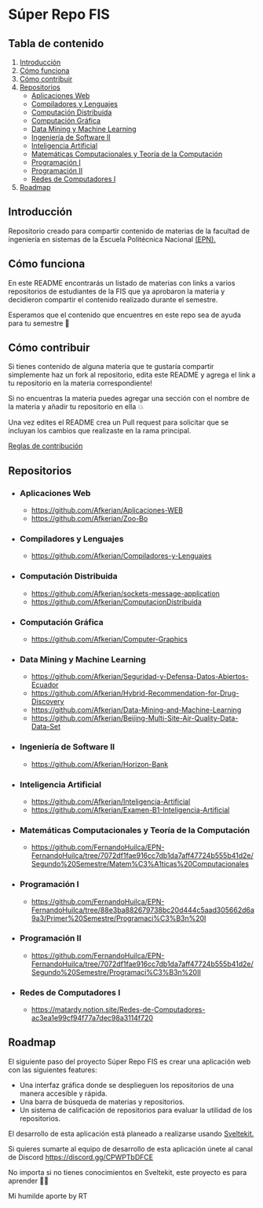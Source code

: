 # Súper Repo FIS

## Tabla de contenido

1. [Introducción](#introducción)
2. [Cómo funciona](#cómo-funciona)
3. [Cómo contribuir](#cómo-contribuir)
4. [Repositorios](#repositorios)
   - [Aplicaciones Web](#aplicaciones-web)
   - [Compiladores y Lenguajes](#compiladores-y-lenguajes)
   - [Computación Distribuida](#computación-distribuida)
   - [Computación Gráfica](#computación-gráfica)
   - [Data Mining y Machine Learning](#data-mining-y-machine-learning)
   - [Ingeniería de Software II](#ingeniería-de-software-ii)
   - [Inteligencia Artificial](#inteligencia-artificial)
   - [Matemáticas Computacionales y Teoría de la Computación](#matemáticas-computacionales-y-teoría-de-la-computación)
   - [Programación I](#programación-i)
   - [Programación II](#programación-ii)
   - [Redes de Computadores I](#redes-de-computadores-i)
6. [Roadmap](#roadmap)

## Introducción

Repositorio creado para compartir contenido de materias de la facultad de ingeniería en sistemas de la Escuela Politécnica Nacional [(EPN).](https://www.epn.edu.ec/)

## Cómo funciona

En este README encontrarás un listado de materias con links a varios repositorios de estudiantes de la FIS que ya aprobaron la materia y decidieron compartir el contenido realizado durante el semestre.

Esperamos que el contenido que encuentres en este repo sea de ayuda para tu semestre 🚀

## Cómo contribuir

Si tienes contenido de alguna materia que te gustaría compartir simplemente haz un fork al repositorio, edita este README y agrega el link a tu repositorio en la materia correspondiente!

Si no encuentras la materia puedes agregar una sección con el nombre de la materia y añadir tu repositorio en ella 💥

Una vez edites el README crea un Pull request para solicitar que se incluyan los cambios que realizaste en la rama principal.

[Reglas de contribución](https://github.com/AEIS-FIS-EPN/super-repo-fis/blob/main/CONTRIBUTING.md)

## Repositorios

- ### Aplicaciones Web

  - https://github.com/Afkerian/Aplicaciones-WEB
  - https://github.com/Afkerian/Zoo-Bo

- ### Compiladores y Lenguajes

  - https://github.com/Afkerian/Compiladores-y-Lenguajes

- ### Computación Distribuida

  - https://github.com/Afkerian/sockets-message-application
  - ⁠https://github.com/Afkerian/ComputacionDistribuida

- ### Computación Gráfica

  - https://github.com/Afkerian/Computer-Graphics

- ### Data Mining y Machine Learning

  - ⁠https://github.com/Afkerian/Seguridad-y-Defensa-Datos-Abiertos-Ecuador
  - ⁠https://github.com/Afkerian/Hybrid-Recommendation-for-Drug-Discovery
  - ⁠https://github.com/Afkerian/Data-Mining-and-Machine-Learning
  - ⁠https://github.com/Afkerian/Beijing-Multi-Site-Air-Quality-Data-Data-Set

- ### Ingeniería de Software II

  - https://github.com/Afkerian/Horizon-Bank

- ### Inteligencia Artificial

  - https://github.com/Afkerian/Inteligencia-Artificial
  - https://github.com/Afkerian/Examen-B1-Inteligencia-Artificial

- ### Matemáticas Computacionales y Teoría de la Computación

  - https://github.com/FernandoHuilca/EPN-FernandoHuilca/tree/7072df1fae916cc7db1da7aff47724b555b41d2e/Segundo%20Semestre/Matem%C3%A1ticas%20Computacionales

- ### Programación I

  - https://github.com/FernandoHuilca/EPN-FernandoHuilca/tree/88e3ba882679738bc20d444c5aad305662d6a9a3/Primer%20Semestre/Programaci%C3%B3n%20I

- ### Programación II

  - https://github.com/FernandoHuilca/EPN-FernandoHuilca/tree/7072df1fae916cc7db1da7aff47724b555b41d2e/Segundo%20Semestre/Programaci%C3%B3n%20II

- ### Redes de Computadores I

  - https://matardy.notion.site/Redes-de-Computadores-ac3ea1e99cf94f77a7dec98a3114f720

## Roadmap

El siguiente paso del proyecto Súper Repo FIS es crear una aplicación web con las siguientes features:

- Una interfaz gráfica donde se desplieguen los repositorios de una manera accesible y rápida.
- Una barra de búsqueda de materias y repositorios.
- Un sistema de calificación de repositorios para evaluar la utilidad de los repositorios.

El desarrollo de esta aplicación está planeado a realizarse usando [Sveltekit.](https://kit.svelte.dev/)

Si quieres sumarte al equipo de desarrollo de esta aplicación únete al canal de Discord https://discord.gg/CPWPTbDFCE

No importa si no tienes conocimientos en Sveltekit, este proyecto es para aprender 🙌🏻

Mi humilde aporte by RT
